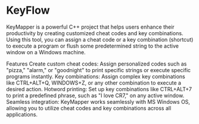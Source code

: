 # KeyFlow
KeyMapper is a powerful C++ project that helps users enhance their productivity by creating customized cheat codes and key combinations. Using this tool, you can assign a cheat code or a key combination (shortcut) to execute a program or flush some predetermined string to the active window on a Windows machine.

Features
Create custom cheat codes: Assign personalized codes such as "pizza," "alarm," or "goodnight" to print specific strings or execute specific programs instantly.
Key combinations: Assign complex key combinations like CTRL+ALT+Q, WINDOWS+Z, or any other combination to execute a desired action.
Hotword printing: Set up key combinations like CTRL+ALT+7 to print a predefined phrase, such as "I love CR7," on any active window.
Seamless integration: KeyMapper works seamlessly with MS Windows OS, allowing you to utilize cheat codes and key combinations across all applications.
